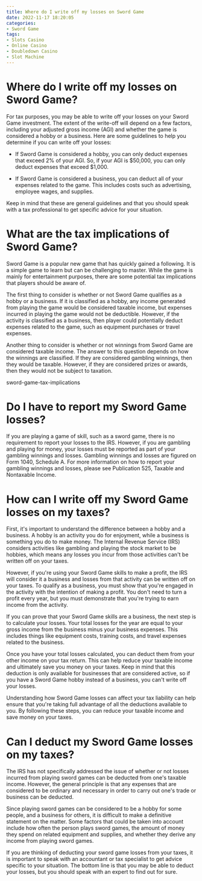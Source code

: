 ```yaml
---
title: Where do I write off my losses on Sword Game
date: 2022-11-17 18:20:05
categories:
- Sword Game
tags:
- Slots Casino
- Online Casino
- Doubledown Casino
- Slot Machine
---
```



#  Where do I write off my losses on Sword Game?

For tax purposes, you may be able to write off your losses on your Sword Game investment. The extent of the write-off will depend on a few factors, including your adjusted gross income (AGI) and whether the game is considered a hobby or a business. Here are some guidelines to help you determine if you can write off your losses:

* If Sword Game is considered a hobby, you can only deduct expenses that exceed 2% of your AGI. So, if your AGI is $50,000, you can only deduct expenses that exceed $1,000.

* If Sword Game is considered a business, you can deduct all of your expenses related to the game. This includes costs such as advertising, employee wages, and supplies.

Keep in mind that these are general guidelines and that you should speak with a tax professional to get specific advice for your situation.

#  What are the tax implications of Sword Game?

Sword Game is a popular new game that has quickly gained a following. It is a simple game to learn but can be challenging to master. While the game is mainly for entertainment purposes, there are some potential tax implications that players should be aware of.

The first thing to consider is whether or not Sword Game qualifies as a hobby or a business. If it is classified as a hobby, any income generated from playing the game would be considered taxable income, but expenses incurred in playing the game would not be deductible. However, if the activity is classified as a business, then player could potentially deduct expenses related to the game, such as equipment purchases or travel expenses.

Another thing to consider is whether or not winnings from Sword Game are considered taxable income. The answer to this question depends on how the winnings are classified. If they are considered gambling winnings, then they would be taxable. However, if they are considered prizes or awards, then they would not be subject to taxation.

 sword-game-tax-implications

#  Do I have to report my Sword Game losses?

If you are playing a game of skill, such as a sword game, there is no requirement to report your losses to the IRS. However, if you are gambling and playing for money, your losses must be reported as part of your gambling winnings and losses. Gambling winnings and losses are figured on Form 1040, Schedule A. For more information on how to report your gambling winnings and losses, please see Publication 525, Taxable and Nontaxable Income.

#  How can I write off my Sword Game losses on my taxes?

First, it's important to understand the difference between a hobby and a business. A hobby is an activity you do for enjoyment, while a business is something you do to make money. The Internal Revenue Service (IRS) considers activities like gambling and playing the stock market to be hobbies, which means any losses you incur from those activities can't be written off on your taxes.

However, if you're using your Sword Game skills to make a profit, the IRS will consider it a business and losses from that activity can be written off on your taxes. To qualify as a business, you must show that you're engaged in the activity with the intention of making a profit. You don't need to turn a profit every year, but you must demonstrate that you're trying to earn income from the activity.

If you can prove that your Sword Game skills are a business, the next step is to calculate your losses. Your total losses for the year are equal to your gross income from the business minus your business expenses. This includes things like equipment costs, training costs, and travel expenses related to the business.

Once you have your total losses calculated, you can deduct them from your other income on your tax return. This can help reduce your taxable income and ultimately save you money on your taxes. Keep in mind that this deduction is only available for businesses that are considered active, so if you have a Sword Game hobby instead of a business, you can't write off your losses.

Understanding how Sword Game losses can affect your tax liability can help ensure that you're taking full advantage of all the deductions available to you. By following these steps, you can reduce your taxable income and save money on your taxes.

#  Can I deduct my Sword Game losses on my taxes?

The IRS has not specifically addressed the issue of whether or not losses incurred from playing sword games can be deducted from one's taxable income. However, the general principle is that any expenses that are considered to be ordinary and necessary in order to carry out one's trade or business can be deducted.

Since playing sword games can be considered to be a hobby for some people, and a business for others, it is difficult to make a definitive statement on the matter. Some factors that could be taken into account include how often the person plays sword games, the amount of money they spend on related equipment and supplies, and whether they derive any income from playing sword games.

If you are thinking of deducting your sword game losses from your taxes, it is important to speak with an accountant or tax specialist to get advice specific to your situation. The bottom line is that you may be able to deduct your losses, but you should speak with an expert to find out for sure.